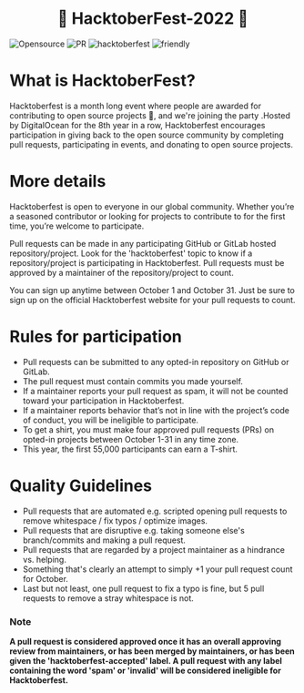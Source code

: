<h1 align="center"> 🎃 HacktoberFest-2022 🎃</h1>

![Opensource](https://img.shields.io/badge/openSource-%E2%9D%A4-blue) ![PR](https://img.shields.io/badge/PRs-welcome-green) ![hacktoberfest](https://img.shields.io/badge/Hacktoberfest-2022-red) ![friendly](https://img.shields.io/badge/beginner-friendly-l)

# What is HacktoberFest?

Hacktoberfest is a month long event where people are awarded for contributing to open source projects 🙌, and we're joining the party .Hosted by DigitalOcean for the 8th year in a row, Hacktoberfest encourages participation in giving back to the open source community by completing pull requests, participating in events, and donating to open source projects.

# More details

Hacktoberfest is open to everyone in our global community. Whether you’re a seasoned contributor or looking for projects to contribute to for the first time, you’re welcome to participate.

Pull requests can be made in any participating GitHub or GitLab hosted repository/project. Look for the 'hacktoberfest' topic to know if a repository/project is participating in Hacktoberfest. Pull requests must be approved by a maintainer of the repository/project to count.

You can sign up anytime between October 1 and October 31. Just be sure to sign up on the official Hacktoberfest website for your pull requests to count.

# Rules for participation

* Pull requests can be submitted to any opted-in repository on GitHub or GitLab.
* The pull request must contain commits you made yourself.
* If a maintainer reports your pull request as spam, it will not be counted toward your participation in Hacktoberfest.
* If a maintainer reports behavior that’s not in line with the project’s code of conduct, you will be ineligible to participate.
* To get a shirt, you must make four approved pull requests (PRs) on opted-in projects between October 1-31 in any time zone.
* This year, the first 55,000 participants can earn a T-shirt.

# Quality Guidelines

* Pull requests that are automated e.g. scripted opening pull requests to remove whitespace / fix typos / optimize images.
* Pull requests that are disruptive e.g. taking someone else's branch/commits and making a pull request.
* Pull requests that are regarded by a project maintainer as a hindrance vs. helping.
* Something that's clearly an attempt to simply +1 your pull request count for October.
* Last but not least, one pull request to fix a typo is fine, but 5 pull requests to remove a stray whitespace is not.

### Note

**A pull request is considered approved once it has an overall approving review from maintainers, or has been merged by maintainers, or has been given the 'hacktoberfest-accepted' label. A pull request with any label containing the word 'spam' or 'invalid' will be considered ineligible for Hacktoberfest.**
